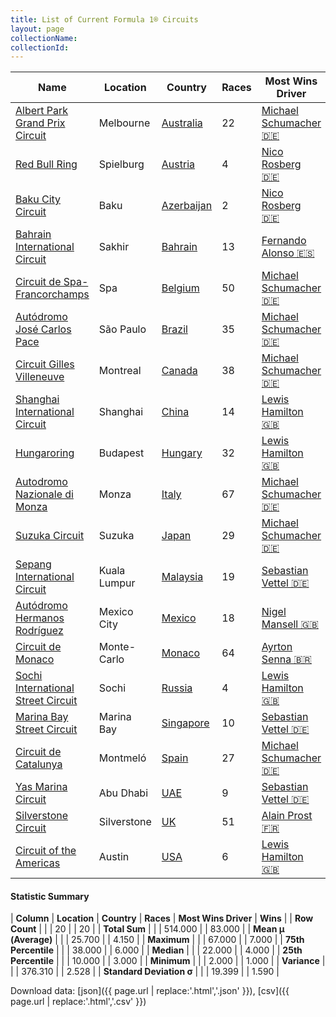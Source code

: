 ```yaml
---
title: List of Current Formula 1® Circuits
layout: page
collectionName: 
collectionId: 
---
```




| Name | Location | Country | Races | Most Wins Driver | Wins |
|--|--|--|--|--|--|
| [Albert Park Grand Prix Circuit](/f1/circuits/albert_park) | Melbourne | [Australia](/f1/countries/australia) | 22 | [Michael Schumacher 🇩🇪](/f1/drivers/michael_schumacher) | 4 |
| [Red Bull Ring](/f1/circuits/red_bull_ring) | Spielburg | [Austria](/f1/countries/austria) | 4 | [Nico Rosberg 🇩🇪](/f1/drivers/rosberg) | 2 |
| [Baku City Circuit](/f1/circuits/BAK) | Baku | [Azerbaijan](/f1/countries/azerbaijan) | 2 | [Nico Rosberg 🇩🇪](/f1/drivers/rosberg) | 1 |
| [Bahrain International Circuit](/f1/circuits/bahrain) | Sakhir | [Bahrain](/f1/countries/bahrain) | 13 | [Fernando Alonso 🇪🇸](/f1/drivers/alonso) | 3 |
| [Circuit de Spa-Francorchamps](/f1/circuits/spa) | Spa | [Belgium](/f1/countries/belgium) | 50 | [Michael Schumacher 🇩🇪](/f1/drivers/michael_schumacher) | 6 |
| [Autódromo José Carlos Pace](/f1/circuits/interlagos) | São Paulo | [Brazil](/f1/countries/brazil) | 35 | [Michael Schumacher 🇩🇪](/f1/drivers/michael_schumacher) | 4 |
| [Circuit Gilles Villeneuve](/f1/circuits/villeneuve) | Montreal | [Canada](/f1/countries/canada) | 38 | [Michael Schumacher 🇩🇪](/f1/drivers/michael_schumacher) | 7 |
| [Shanghai International Circuit](/f1/circuits/shanghai) | Shanghai | [China](/f1/countries/china) | 14 | [Lewis Hamilton 🇬🇧](/f1/drivers/hamilton) | 4 |
| [Hungaroring](/f1/circuits/hungaroring) | Budapest | [Hungary](/f1/countries/hungary) | 32 | [Lewis Hamilton 🇬🇧](/f1/drivers/hamilton) | 5 |
| [Autodromo Nazionale di Monza](/f1/circuits/monza) | Monza | [Italy](/f1/countries/italy) | 67 | [Michael Schumacher 🇩🇪](/f1/drivers/michael_schumacher) | 5 |
| [Suzuka Circuit](/f1/circuits/suzuka) | Suzuka | [Japan](/f1/countries/japan) | 29 | [Michael Schumacher 🇩🇪](/f1/drivers/michael_schumacher) | 6 |
| [Sepang International Circuit](/f1/circuits/sepang) | Kuala Lumpur | [Malaysia](/f1/countries/malaysia) | 19 | [Sebastian Vettel 🇩🇪](/f1/drivers/vettel) | 4 |
| [Autódromo Hermanos Rodríguez](/f1/circuits/rodriguez) | Mexico City | [Mexico](/f1/countries/mexico) | 18 | [Nigel Mansell 🇬🇧](/f1/drivers/mansell) | 2 |
| [Circuit de Monaco](/f1/circuits/monaco) | Monte-Carlo | [Monaco](/f1/countries/monaco) | 64 | [Ayrton Senna 🇧🇷](/f1/drivers/senna) | 6 |
| [Sochi International Street Circuit](/f1/circuits/sochi) | Sochi | [Russia](/f1/countries/russia) | 4 | [Lewis Hamilton 🇬🇧](/f1/drivers/hamilton) | 2 |
| [Marina Bay Street Circuit](/f1/circuits/marina_bay) | Marina Bay | [Singapore](/f1/countries/singapore) | 10 | [Sebastian Vettel 🇩🇪](/f1/drivers/vettel) | 4 |
| [Circuit de Catalunya](/f1/circuits/catalunya) | Montmeló | [Spain](/f1/countries/spain) | 27 | [Michael Schumacher 🇩🇪](/f1/drivers/michael_schumacher) | 6 |
| [Yas Marina Circuit](/f1/circuits/yas_marina) | Abu Dhabi | [UAE](/f1/countries/uae) | 9 | [Sebastian Vettel 🇩🇪](/f1/drivers/vettel) | 3 |
| [Silverstone Circuit](/f1/circuits/silverstone) | Silverstone | [UK](/f1/countries/uk) | 51 | [Alain Prost 🇫🇷](/f1/drivers/prost) | 5 |
| [Circuit of the Americas](/f1/circuits/americas) | Austin | [USA](/f1/countries/usa) | 6 | [Lewis Hamilton 🇬🇧](/f1/drivers/hamilton) | 4 |

#### Statistic Summary

| **Column** | **Location** | **Country** | **Races** | **Most Wins Driver** | **Wins** |
| **Row Count** |  |  | 20 |  | 20 |
| **Total Sum** |  |  | 514.000 |  | 83.000 |
| **Mean μ (Average)** |  |  | 25.700 |  | 4.150 |
| **Maximum** |  |  | 67.000 |  | 7.000 |
| **75th Percentile** |  |  | 38.000 |  | 6.000 |
| **Median** |  |  | 22.000 |  | 4.000 |
| **25th Percentile** |  |  | 10.000 |  | 3.000 |
| **Minimum** |  |  | 2.000 |  | 1.000 |
| **Variance** |  |  | 376.310 |  | 2.528 |
| **Standard Deviation σ** |  |  | 19.399 |  | 1.590 |

Download data: [json]({{ page.url | replace:'.html','.json' }}), [csv]({{ page.url | replace:'.html','.csv' }})
